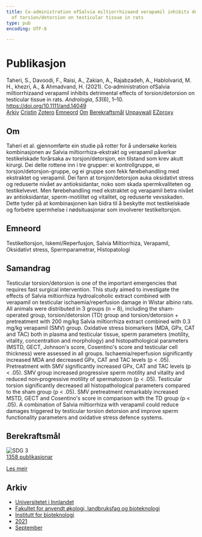 ```yaml
---
title: Co‐administration ofSalvia miltiorrhizaand verapamil inhibits detrimental effects
  of torsion/detorsion on testicular tissue in rats
type: pub
encoding: UTF-8

---
```

<h1>Publikasjon</h1>
<article id="csl-bib-container-FSXV5QE2" class="csl-bib-container">
  <div class="csl-bib-body"> <div class="csl-entry">Taheri, S., Davoodi, F., Raisi, A., Zakian, A., Rajabzadeh, A., Hablolvarid, M. H., khezri, A., &#38; Ahmadvand, H. (2021). Co‐administration ofSalvia miltiorrhizaand verapamil inhibits detrimental effects of torsion/detorsion on testicular tissue in rats. <i>Andrologia</i>, <i>53</i>(6), 1–10. <a href="https://doi.org/10.1111/and.14049">https://doi.org/10.1111/and.14049</a></div> </div>
  <div class="csl-bib-buttons">
    <a href="#taxonomy-article-FSXV5QE2" alt="archive" class="csl-bib-button">Arkiv</a>
    <a href="https://app.cristin.no/results/show.jsf?id=1935109" alt="Cristin" class="csl-bib-button">Cristin</a>
    <a href="http://zotero.org/groups/5881554/items/FSXV5QE2" alt="Zotero" class="csl-bib-button">Zotero</a>
    <a href="#keywords-article-FSXV5QE2" alt="keywords" class="csl-bib-button">Emneord</a>
    <a href="#about-article-FSXV5QE2" alt="about_pub" class="csl-bib-button">Om</a>
    <a href="#sdg-article-FSXV5QE2" alt="sdg" class="csl-bib-button">Berekraftsmål</a>
    <a href="https://doi.org/10.1111/and.14049" alt="Unpaywall" class="csl-bib-button">Unpaywall</a>
    <a href="https://doi.org/10.1111/and.14049" alt="EZproxy" class="csl-bib-button">EZproxy</a>
  </div>
  <div id="csl-bib-meta-container-FSXV5QE2"></div>
</article>
<div id="csl-bib-meta-FSXV5QE2" class="csl-bib-meta">
  <article id="about-article-FSXV5QE2" class="about_pub-article">
    <h1>Om</h1>
    Taheri et al. gjennomførte ein studie på rotter for å undersøke korleis kombinasjonen av Salvia miltiorrhiza-ekstrakt og verapamil påverkar testikelskade forårsaka av torsjon/detorsjon, ein tilstand som krev akutt kirurgi. Dei delte rottene inn i tre grupper: ei kontrollgruppe, ei torsjon/detorsjon-gruppe, og ei gruppe som fekk førebehandling med ekstraktet og verapamil. Dei fann at torsjon/detorsjon auka oksidativt stress og reduserte nivået av antioksidantar, noko som skada spermkvaliteten og testikelvevet. Men førebehandling med ekstraktet og verapamil betra nivået av antioksidantar, sperm-motilitet og vitalitet, og reduserte vevsskaden. Dette tyder på at kombinasjonen kan bidra til å beskytte mot testikelskade og forbetre spermhelse i nødsituasjonar som involverer testikeltorsjon.
  </article>
  <article id="keywords-article-FSXV5QE2" class="keywords-article">
    <h1>Emneord</h1>
    Testikeltorsjon, Iskemi/Reperfusjon, Salvia Miltiorrhiza, Verapamil, Oksidativt stress, Spermparametrar, Histopatologi
  </article>
  <article id="abstract-article-FSXV5QE2" class="abstract-article">
    <h1>Samandrag</h1>
    Testicular torsion/detorsion is one of the important emergencies that requires fast surgical intervention. This study aimed to investigate the effects of Salvia miltiorrhiza hydroalcoholic extract combined with verapamil on testicular ischaemia/reperfusion damage in Wistar albino rats. All animals were distributed in 3 groups (n = 8), including the sham‐operated group, torsion/detorsion (TD) group and torsion/detorsion + pretreatment with 200 mg/kg Salvia miltiorrhiza extract combined with 0.3 mg/kg verapamil (SMV) group. Oxidative stress biomarkers (MDA, GPx, CAT and TAC) both in plasma and testicular tissue, sperm parameters (motility, vitality, concentration and morphology) and histopathological parameters (MSTD, GECT, Johnson's score, Cosentino's score and testicular cell thickness) were assessed in all groups. Ischaemia/reperfusion significantly increased MDA and decreased GPx, CAT and TAC levels (p < .05). Pretreatment with SMV significantly increased GPx, CAT and TAC levels (p < .05). SMV group increased progressive sperm motility and vitality and reduced non‐progressive motility of spermatozoon (p < .05). Testicular torsion significantly decreased all histopathological parameters compared to the sham group (p < .05). SMV pretreatment remarkably increased MSTD, GECT and Cosentino's score in comparison with the TD group (p < .05). A combination of Salvia miltiorrhiza with verapamil could reduce damages triggered by testicular torsion detorsion and improve sperm functionality parameters and oxidative stress defence systems.
  </article>
  <article id="sdg-article-FSXV5QE2" class="sdg-article">
    <h1>Berekraftsmål</h1>
    <div class="sdg-container"><div id="sdg3" class="sdg">
        <img src="{{< params subfolder >}}images/sdg/sdg03_nn.png" class="image" alt="SDG 3">
        <div class="sdg-overlay">
          <a href="/nn/archive/?key=?sdg=3#archive" class="sdg-publication-count"><span>1358</span> publikasjonar</a>
          <p><a href="https://fn.no/om-fn/fns-baerekraftsmaal/god-helse-og-livskvalitet?lang=nno-NO" class="sdg-read-more">Les meir</a></p>
        </div>
      </div></div>
  </article>
  <article id="taxonomy-article-FSXV5QE2" class="taxonomy-article">
    <h1>Arkiv</h1>
    <ul>
      <li>
        <a href="/nn/archive/?key=3DCRN523">Universitetet i Innlandet</a>
      </li>
      <li>
        <a href="/nn/archive/?key=T77LXH6D">Fakultet for anvendt økologi, landbruksfag og bioteknologi</a>
      </li>
      <li>
        <a href="/nn/archive/?key=VL6KDQ85">Institutt for bioteknologi</a>
      </li>
      <li>
        <a href="/nn/archive/?key=FJH75VJD">2021</a>
      </li>
      <li>
        <a href="/nn/archive/?key=BXJ4X3YX">September</a>
      </li>
    </ul>
  </article>
</div>

